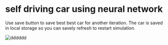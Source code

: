 # self driving car using neural network

Use save button to save best best car for another iteration. The car is saved in local storage so you can savely refresh to restart simulation.

![dddddd](https://user-images.githubusercontent.com/49656590/211323930-abd08792-8ab5-474a-8cc3-a82fbf1e2b29.png)
